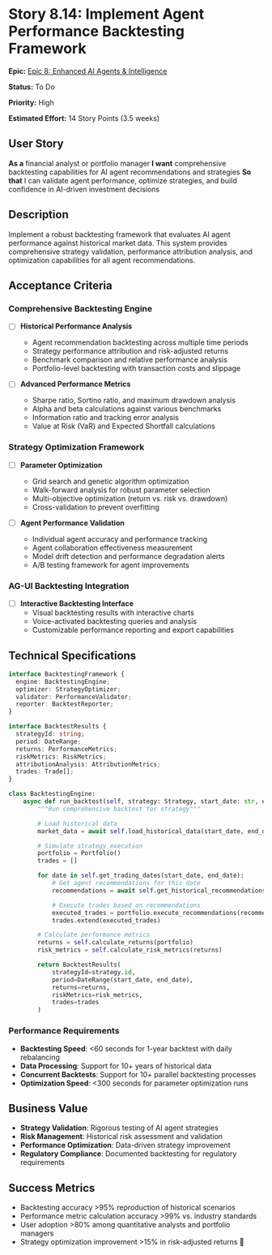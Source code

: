 # Story 8.14: Implement Agent Performance Backtesting Framework

**Epic:** [Epic 8: Enhanced AI Agents & Intelligence](../epic-8.md)

**Status:** To Do

**Priority:** High

**Estimated Effort:** 14 Story Points (3.5 weeks)

## User Story

**As a** financial analyst or portfolio manager
**I want** comprehensive backtesting capabilities for AI agent recommendations and strategies
**So that** I can validate agent performance, optimize strategies, and build confidence in AI-driven investment decisions

## Description

Implement a robust backtesting framework that evaluates AI agent performance against historical market data. This system provides comprehensive strategy validation, performance attribution analysis, and optimization capabilities for all agent recommendations.

## Acceptance Criteria

### Comprehensive Backtesting Engine

- [ ] **Historical Performance Analysis**

  - Agent recommendation backtesting across multiple time periods
  - Strategy performance attribution and risk-adjusted returns
  - Benchmark comparison and relative performance analysis
  - Portfolio-level backtesting with transaction costs and slippage

- [ ] **Advanced Performance Metrics**
  - Sharpe ratio, Sortino ratio, and maximum drawdown analysis
  - Alpha and beta calculations against various benchmarks
  - Information ratio and tracking error analysis
  - Value at Risk (VaR) and Expected Shortfall calculations

### Strategy Optimization Framework

- [ ] **Parameter Optimization**

  - Grid search and genetic algorithm optimization
  - Walk-forward analysis for robust parameter selection
  - Multi-objective optimization (return vs. risk vs. drawdown)
  - Cross-validation to prevent overfitting

- [ ] **Agent Performance Validation**
  - Individual agent accuracy and performance tracking
  - Agent collaboration effectiveness measurement
  - Model drift detection and performance degradation alerts
  - A/B testing framework for agent improvements

### AG-UI Backtesting Integration

- [ ] **Interactive Backtesting Interface**
  - Visual backtesting results with interactive charts
  - Voice-activated backtesting queries and analysis
  - Customizable performance reporting and export capabilities

## Technical Specifications

```typescript
interface BacktestingFramework {
  engine: BacktestingEngine;
  optimizer: StrategyOptimizer;
  validator: PerformanceValidator;
  reporter: BacktestReporter;
}

interface BacktestResults {
  strategyId: string;
  period: DateRange;
  returns: PerformanceMetrics;
  riskMetrics: RiskMetrics;
  attributionAnalysis: AttributionMetrics;
  trades: Trade[];
}
```

```python
class BacktestingEngine:
    async def run_backtest(self, strategy: Strategy, start_date: str, end_date: str) -> BacktestResults:
        """Run comprehensive backtest for strategy"""

        # Load historical data
        market_data = await self.load_historical_data(start_date, end_date)

        # Simulate strategy execution
        portfolio = Portfolio()
        trades = []

        for date in self.get_trading_dates(start_date, end_date):
            # Get agent recommendations for this date
            recommendations = await self.get_historical_recommendations(strategy, date)

            # Execute trades based on recommendations
            executed_trades = portfolio.execute_recommendations(recommendations, market_data[date])
            trades.extend(executed_trades)

        # Calculate performance metrics
        returns = self.calculate_returns(portfolio)
        risk_metrics = self.calculate_risk_metrics(returns)

        return BacktestResults(
            strategyId=strategy.id,
            period=DateRange(start_date, end_date),
            returns=returns,
            riskMetrics=risk_metrics,
            trades=trades
        )
```

### Performance Requirements

- **Backtesting Speed**: <60 seconds for 1-year backtest with daily rebalancing
- **Data Processing**: Support for 10+ years of historical data
- **Concurrent Backtests**: Support for 10+ parallel backtesting processes
- **Optimization Speed**: <300 seconds for parameter optimization runs

## Business Value

- **Strategy Validation**: Rigorous testing of AI agent strategies
- **Risk Management**: Historical risk assessment and validation
- **Performance Optimization**: Data-driven strategy improvement
- **Regulatory Compliance**: Documented backtesting for regulatory requirements

## Success Metrics

- Backtesting accuracy >95% reproduction of historical scenarios
- Performance metric calculation accuracy >99% vs. industry standards
- User adoption >80% among quantitative analysts and portfolio managers
- Strategy optimization improvement >15% in risk-adjusted returns 🚀
